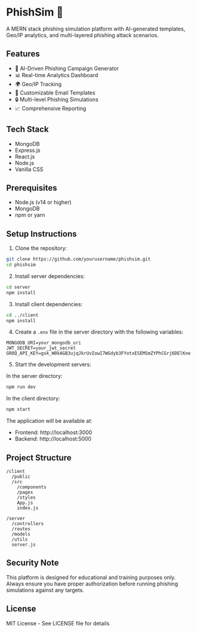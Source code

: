 # PhishSim 🦅

A MERN stack phishing simulation platform with AI-generated templates, Geo/IP analytics, and multi-layered phishing attack scenarios.

## Features

- 🤖 AI-Driven Phishing Campaign Generator
- 📊 Real-time Analytics Dashboard
- 🌍 Geo/IP Tracking
- 📧 Customizable Email Templates
- 🔒 Multi-level Phishing Simulations
- 📈 Comprehensive Reporting

## Tech Stack

- MongoDB
- Express.js
- React.js
- Node.js
- Vanilla CSS

## Prerequisites

- Node.js (v14 or higher)
- MongoDB
- npm or yarn

## Setup Instructions

1. Clone the repository:
```bash
git clone https://github.com/yourusername/phishsim.git
cd phishsim
```

2. Install server dependencies:
```bash
cd server
npm install
```

3. Install client dependencies:
```bash
cd ../client
npm install
```

4. Create a `.env` file in the server directory with the following variables:
```env
MONGODB_URI=your_mongodb_uri
JWT_SECRET=your_jwt_secret
GROQ_API_KEY=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
```

5. Start the development servers:

In the server directory:
```bash
npm run dev
```

In the client directory:
```bash
npm start
```

The application will be available at:
- Frontend: http://localhost:3000
- Backend: http://localhost:5000

## Project Structure

```
/client
  /public
  /src
    /components
    /pages
    /styles
    App.js
    index.js

/server
  /controllers
  /routes
  /models
  /utils
  server.js
```

## Security Note

This platform is designed for educational and training purposes only. Always ensure you have proper authorization before running phishing simulations against any targets.

## License

MIT License - See LICENSE file for details 